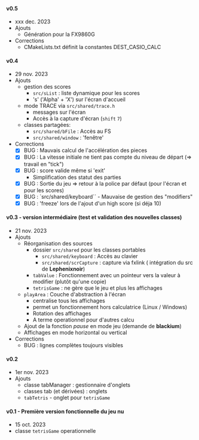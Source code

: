 #### v0.5
* xxx dec. 2023
* Ajouts
    * Génération pour la FX9860G
* Corrections
    * CMakeLists.txt définit la constantes DEST_CASIO_CALC
#### v0.4
* 29 nov. 2023
* Ajouts
    * gestion des scores
        * `src/sList` : liste dynamique pour les scores
        * 's' ('Alpha' + 'X') sur l'écran d'accueil
    * mode TRACE via `src/shared/trace.h`
        * messages sur l'écran
        * Accès à la capture d'écran (`shift` `7`)        
    * classes partagées:
        * `src/shared/bFile` : Accès au FS
        * `src/shared/window` : 'fenêtre' 
* Corrections
    * [x] BUG : Mauvais calcul de l'accélération des pieces
    * [x] BUG : La vitesse initiale ne tient pas compte du niveau de départ (=> travail en "tick")
    * [x] BUG : score valide même si 'exit' 
        - Simplification des statut des parties
    * [x] BUG : Sortie du jeu => retour à la police par défaut (pour l'écran et pour les scores)
    * [x] BUG : `src/shared/keyboard`` - Mauvaise de gestion des "modifiers"
    * [x] BUG : 'freeze' lors de l'ajout d'un high score (si déja 10)

#### v0.3 - version intermédiaire (test et validation des nouvelles classes)
* 21 nov. 2023
* Ajouts
    * Réorganisation des sources
        * dossier `src/shared` pour les classes portables
            * `src/shared/keyboard` : Accès au clavier
            * `src/shared/scrCapture` : capture via fxlink ( intégration du src de **Lephenixnoir**)
        * `tabValue` : Fonctionnement avec un pointeur vers la valeur à modifier (plutôt qu'une copie)
        * `tetrisGame` : ne gère que le jeu et plus les affichages
    * `playArea` : Couche d'abstraction à l'écran
        * centralise tous les affichages
        * permet un fonctionnement hors calculatrice (Linux / Windows)
        * Rotation des affichages
        * A terme operationnel pour d'autres calcu
    * Ajout de la fonction *pause* en mode jeu (demande de **blackium**)
    * Affichages en mode horizontal ou vertical
* Corrections
    * BUG : lignes complètes toujours visibles

#### v0.2
* 1er nov. 2023
* Ajouts
    * classe tabManager : gestionnaire d'onglets
    * classes tab (et dérivées) : onglets
    * `tabTetris` - onglet pour `tetrisGame`

#### v0.1 - Première version fonctionnelle du jeu nu
* 15 oct. 2023
* classe `tetrisGame` operationnelle

